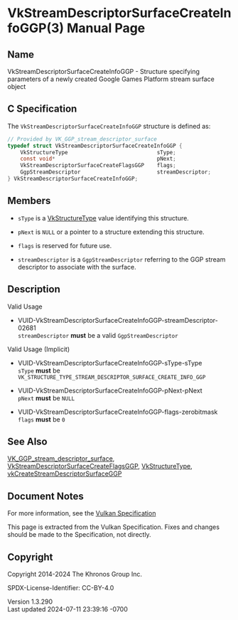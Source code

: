 # VkStreamDescriptorSurfaceCreateInfoGGP(3) Manual Page

## Name

VkStreamDescriptorSurfaceCreateInfoGGP - Structure specifying parameters
of a newly created Google Games Platform stream surface object



## <a href="#_c_specification" class="anchor"></a>C Specification

The `VkStreamDescriptorSurfaceCreateInfoGGP` structure is defined as:

``` c
// Provided by VK_GGP_stream_descriptor_surface
typedef struct VkStreamDescriptorSurfaceCreateInfoGGP {
    VkStructureType                            sType;
    const void*                                pNext;
    VkStreamDescriptorSurfaceCreateFlagsGGP    flags;
    GgpStreamDescriptor                        streamDescriptor;
} VkStreamDescriptorSurfaceCreateInfoGGP;
```

## <a href="#_members" class="anchor"></a>Members

- `sType` is a [VkStructureType](https://registry.khronos.org/vulkan/specs/1.3-extensions/man/html/VkStructureType.html) value identifying
  this structure.

- `pNext` is `NULL` or a pointer to a structure extending this
  structure.

- `flags` is reserved for future use.

- `streamDescriptor` is a `GgpStreamDescriptor` referring to the GGP
  stream descriptor to associate with the surface.

## <a href="#_description" class="anchor"></a>Description

Valid Usage

- <a
  href="#VUID-VkStreamDescriptorSurfaceCreateInfoGGP-streamDescriptor-02681"
  id="VUID-VkStreamDescriptorSurfaceCreateInfoGGP-streamDescriptor-02681"></a>
  VUID-VkStreamDescriptorSurfaceCreateInfoGGP-streamDescriptor-02681  
  `streamDescriptor` **must** be a valid `GgpStreamDescriptor`

Valid Usage (Implicit)

- <a href="#VUID-VkStreamDescriptorSurfaceCreateInfoGGP-sType-sType"
  id="VUID-VkStreamDescriptorSurfaceCreateInfoGGP-sType-sType"></a>
  VUID-VkStreamDescriptorSurfaceCreateInfoGGP-sType-sType  
  `sType` **must** be
  `VK_STRUCTURE_TYPE_STREAM_DESCRIPTOR_SURFACE_CREATE_INFO_GGP`

- <a href="#VUID-VkStreamDescriptorSurfaceCreateInfoGGP-pNext-pNext"
  id="VUID-VkStreamDescriptorSurfaceCreateInfoGGP-pNext-pNext"></a>
  VUID-VkStreamDescriptorSurfaceCreateInfoGGP-pNext-pNext  
  `pNext` **must** be `NULL`

- <a href="#VUID-VkStreamDescriptorSurfaceCreateInfoGGP-flags-zerobitmask"
  id="VUID-VkStreamDescriptorSurfaceCreateInfoGGP-flags-zerobitmask"></a>
  VUID-VkStreamDescriptorSurfaceCreateInfoGGP-flags-zerobitmask  
  `flags` **must** be `0`

## <a href="#_see_also" class="anchor"></a>See Also

[VK_GGP_stream_descriptor_surface](https://registry.khronos.org/vulkan/specs/1.3-extensions/man/html/VK_GGP_stream_descriptor_surface.html),
[VkStreamDescriptorSurfaceCreateFlagsGGP](https://registry.khronos.org/vulkan/specs/1.3-extensions/man/html/VkStreamDescriptorSurfaceCreateFlagsGGP.html),
[VkStructureType](https://registry.khronos.org/vulkan/specs/1.3-extensions/man/html/VkStructureType.html),
[vkCreateStreamDescriptorSurfaceGGP](https://registry.khronos.org/vulkan/specs/1.3-extensions/man/html/vkCreateStreamDescriptorSurfaceGGP.html)

## <a href="#_document_notes" class="anchor"></a>Document Notes

For more information, see the <a
href="https://registry.khronos.org/vulkan/specs/1.3-extensions/html/vkspec.html#VkStreamDescriptorSurfaceCreateInfoGGP"
target="_blank" rel="noopener">Vulkan Specification</a>

This page is extracted from the Vulkan Specification. Fixes and changes
should be made to the Specification, not directly.

## <a href="#_copyright" class="anchor"></a>Copyright

Copyright 2014-2024 The Khronos Group Inc.

SPDX-License-Identifier: CC-BY-4.0

Version 1.3.290  
Last updated 2024-07-11 23:39:16 -0700
